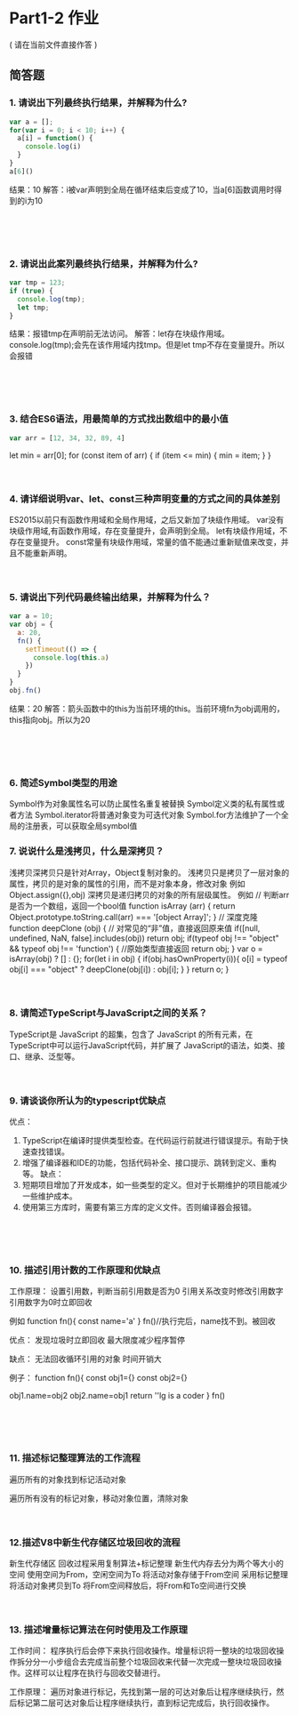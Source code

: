 # Part1-2 作业

( 请在当前文件直接作答 )

## 简答题

### 1. 请说出下列最终执行结果，并解释为什么?

```javascript
var a = [];
for(var i = 0; i < 10; i++) {
  a[i] = function() {
    console.log(i)
  }
}
a[6]()
```
结果：10
解答：i被var声明到全局在循环结束后变成了10，当a[6]函数调用时得到的i为10

　

　

### 2. 请说出此案列最终执行结果，并解释为什么?

```javascript
var tmp = 123;
if (true) {
  console.log(tmp);
  let tmp;
}
```
结果：报错tmp在声明前无法访问。
解答：let存在块级作用域。console.log(tmp);会先在该作用域内找tmp。但是let tmp不存在变量提升。所以会报错

　

　

### 3. 结合ES6语法，用最简单的方式找出数组中的最小值

```javascript
var arr = [12, 34, 32, 89, 4]
```

let min = arr[0];
for (const item of arr) {
  if (item <= min) {
    min = item;
  }
}

　

### 4. 请详细说明var、let、const三种声明变量的方式之间的具体差别

ES2015以前只有函数作用域和全局作用域，之后又新加了块级作用域。
var没有块级作用域,有函数作用域，存在变量提升，会声明到全局。
let有块级作用域，不存在变量提升。
const常量有块级作用域，常量的值不能通过重新赋值来改变，并且不能重新声明。

　

### 5. 请说出下列代码最终输出结果，并解释为什么？

```javascript
var a = 10;
var obj = {
  a: 20,
  fn() {
    setTimeout(() => {
      console.log(this.a)
    })
  }
}
obj.fn()
```
结果：20
解答：箭头函数中的this为当前环境的this。当前环境fn为obj调用的，this指向obj。所以为20

　

　

### 6. 简述Symbol类型的用途

Symbol作为对象属性名可以防止属性名重复被替换
Symbol定义类的私有属性或者方法
Symbol.iterator将普通对象变为可迭代对象
Symbol.for方法维护了一个全局的注册表，可以获取全局symbol值
　

### 7. 说说什么是浅拷贝，什么是深拷贝？
浅拷贝深拷贝只是针对Array，Object复制对象的。
浅拷贝只是拷贝了一层对象的属性，拷贝的是对象的属性的引用，而不是对象本身，修改对象
例如Object.assign({},obj)
深拷贝是递归拷贝的对象的所有层级属性。
例如
// 判断arr是否为一个数组，返回一个bool值
function isArray (arr) {
    return Object.prototype.toString.call(arr) === '[object Array]';
}
// 深度克隆
function deepClone (obj) {
	// 对常见的“非”值，直接返回原来值
	if([null, undefined, NaN, false].includes(obj)) return obj;
    if(typeof obj !== "object" && typeof obj !== 'function') {
		//原始类型直接返回
        return obj;
    }
    var o = isArray(obj) ? [] : {};
    for(let i in obj) {
        if(obj.hasOwnProperty(i)){
            o[i] = typeof obj[i] === "object" ? deepClone(obj[i]) : obj[i];
        }
    }
    return o;
}
　 

　

### 8. 请简述TypeScript与JavaScript之间的关系？
TypeScript是 JavaScript 的超集，包含了 JavaScript 的所有元素，在TypeScript中可以运行JavaScript代码，并扩展了 JavaScript的语法，如类、接口、继承、泛型等。

　

### 9. 请谈谈你所认为的typescript优缺点
优点：
1. TypeScript在编译时提供类型检查。在代码运行前就进行错误提示。有助于快速查找错误。
2. 增强了编译器和IDE的功能，包括代码补全、接口提示、跳转到定义、重构等。
缺点：
1. 短期项目增加了开发成本，如一些类型的定义。但对于长期维护的项目能减少一些维护成本。
2. 使用第三方库时，需要有第三方库的定义文件。否则编译器会报错。

　

　

### 10. 描述引用计数的工作原理和优缺点
工作原理：
设置引用数，判断当前引用数是否为0
引用关系改变时修改引用数字
引用数字为0时立即回收

例如
function fn(){
  const name='a'
}
fn()//执行完后，name找不到。被回收

优点：
发现垃圾时立即回收
最大限度减少程序暂停

缺点：
无法回收循环引用的对象
时间开销大

例子：
function fn(){
  const obj1={}
  const obj2={}
  <!-- obj1和obj2由于互相的引用数字并不为0，无法回收 -->
  obj1.name=obj2
  obj2.name=obj1
  return ''lg is a coder
}
fn()



　

　

### 11. 描述标记整理算法的工作流程

遍历所有的对象找到标记活动对象

遍历所有没有的标记对象，移动对象位置，清除对象


　

### 12.描述V8中新生代存储区垃圾回收的流程

新生代存储区
回收过程采用复制算法+标记整理
新生代内存去分为两个等大小的空间
使用空间为From，空闲空间为To
将活动对象存储于From空间
采用标记整理将活动对象拷贝到To
将From空间释放后，将From和To空间进行交换

　

### 13. 描述增量标记算法在何时使用及工作原理
工作时间：
程序执行后会停下来执行回收操作。增量标识将一整块的垃圾回收操作拆分分一小步组合去完成当前整个垃圾回收来代替一次完成一整块垃圾回收操作。这样可以让程序在执行与回收交替进行。

工作原理：
遍历对象进行标记，先找到第一层的可达对象后让程序继续执行，然后标记第二层可达对象后让程序继续执行，直到标记完成后，执行回收操作。